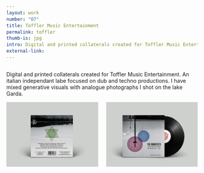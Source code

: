 ```yaml
---
layout: work
number: "07"
title: Toffler Music Entertainment
permalink: toffler
thumb-is: jpg
intro: Digital and printed collaterals created for Toffler Music Entertainment. An italian independant labe focused on dub and techno productions. 
external-link:
---
```



<div markdown="1" class="column is-8 is-offset-2">

Digital and printed collaterals created for Toffler Music Entertainment. An italian independant labe focused on dub and techno productions. I have mixed generative visuals with analogue photographs I shot on the lake Garda.
</div>

<div class="column is-full">
  <div class="columns is-multiline">
    <div class="column is-full">
     <img src="img/07/toffler-1.jpg">
    </div>
    <div class="column is-full">
     <img src="img/07/toffler-2.jpg">
    </div>
  </div>
</div>